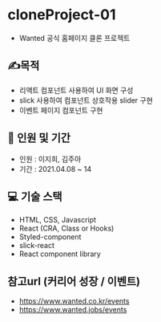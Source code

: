 # cloneProject-01
- Wanted 공식 홈페이지 클론 프로젝트

## ✍️목적
- 리액트 컴포넌트 사용하여 UI 화면 구성
- slick 사용하여 컴포넌트  상호작용 slider 구현
- 이벤트 페이지 컴포넌트 구현

## 🤦 인원 및 기간
- 인원 : 이지희, 김주아
- 기간 : 2021.04.08 ~ 14

## 💻 기술 스택
- HTML, CSS, Javascript
- React (CRA, Class or Hooks)
- Styled-component
- slick-react
- React component library

## 참고url (커리어 성장 / 이벤트)
- https://www.wanted.co.kr/events
- https://www.wanted.jobs/events
